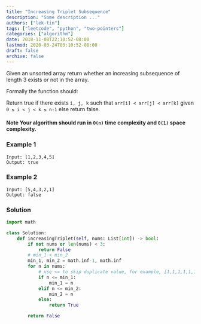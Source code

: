 ```yaml
---
title: "Increasing Triplet Subsequence"
description: "Some description ..."
authors: ["lek-tin"]
tags: ["leetcode", "python", "two-pointers"]
categories: ["algorithm"]
date: 2018-11-08T22:10:52-08:00
lastmod: 2020-03-24T03:10:52-08:00
draft: false
archive: false
---
```

Given an unsorted array return whether an increasing subsequence of length 3 exists or not in the array.

Formally the function should:

Return true if there exists `i, j, k`
such that `arr[i] < arr[j] < arr[k]` given `0 ≤ i < j < k ≤ n-1` else return false.
#### Note Your algorithm should run in `O(n)` time complexity and `O(1)` space complexity.

### Example 1
```
Input: [1,2,3,4,5]
Output: true
```
### Example 2
```
Input: [5,4,3,2,1]
Output: false
```
### Solution
```python
import math

class Solution:
    def increasingTriplet(self, nums: List[int]) -> bool:
        if not nums or len(nums) < 3:
            return False
        # min_1 < min_2
        min_1, min_2 = math.inf-1, math.inf
        for n in nums:
            # use <= to skip duplicate value, for example, [1,1,1,1,1,1,1,1,1,1]
            if n <= min_1:
                min_1 = n
            elif n <= min_2:
                min_2 = n
            else:
                return True

        return False
```